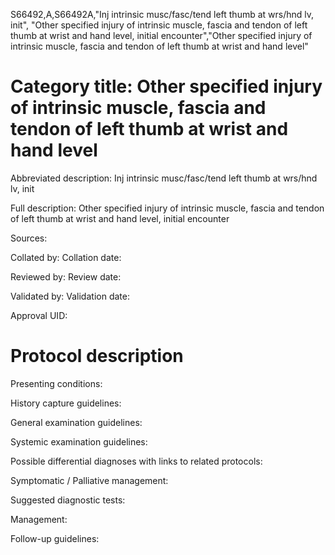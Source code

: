 S66492,A,S66492A,"Inj intrinsic musc/fasc/tend left thumb at wrs/hnd lv, init", "Other specified injury of intrinsic muscle, fascia and tendon of left thumb at wrist and hand level, initial encounter","Other specified injury of intrinsic muscle, fascia and tendon of left thumb at wrist and hand level"
# Category title: Other specified injury of intrinsic muscle, fascia and tendon of left thumb at wrist and hand level

Abbreviated description: Inj intrinsic musc/fasc/tend left thumb at wrs/hnd lv, init

Full description: Other specified injury of intrinsic muscle, fascia and tendon of left thumb at wrist and hand level, initial encounter

Sources:

Collated by:
Collation date:

Reviewed by:
Review date:

Validated by:
Validation date:

Approval UID:

# Protocol description

Presenting conditions:

History capture guidelines:

General examination guidelines:

Systemic examination guidelines:

Possible differential diagnoses with links to related protocols:

Symptomatic / Palliative management:

Suggested diagnostic tests:

Management:

Follow-up guidelines:
